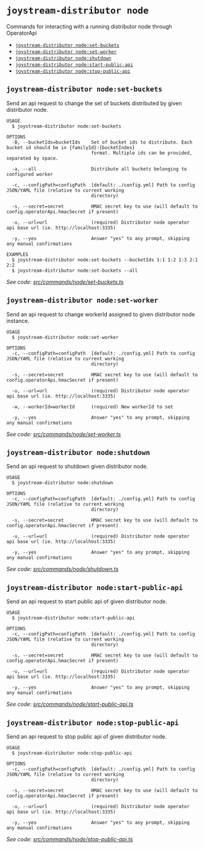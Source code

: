 `joystream-distributor node`
============================

Commands for interacting with a running distributor node through OperatorApi

* [`joystream-distributor node:set-buckets`](#joystream-distributor-nodeset-buckets)
* [`joystream-distributor node:set-worker`](#joystream-distributor-nodeset-worker)
* [`joystream-distributor node:shutdown`](#joystream-distributor-nodeshutdown)
* [`joystream-distributor node:start-public-api`](#joystream-distributor-nodestart-public-api)
* [`joystream-distributor node:stop-public-api`](#joystream-distributor-nodestop-public-api)

## `joystream-distributor node:set-buckets`

Send an api request to change the set of buckets distributed by given distributor node.

```
USAGE
  $ joystream-distributor node:set-buckets

OPTIONS
  -B, --bucketIds=bucketIds    Set of bucket ids to distribute. Each bucket id should be in {familyId}:{bucketIndex}
                               format. Multiple ids can be provided, separated by space.

  -a, --all                    Distribute all buckets belonging to configured worker

  -c, --configPath=configPath  [default: ./config.yml] Path to config JSON/YAML file (relative to current working
                               directory)

  -s, --secret=secret          HMAC secret key to use (will default to config.operatorApi.hmacSecret if present)

  -u, --url=url                (required) Distributor node operator api base url (ie. http://localhost:3335)

  -y, --yes                    Answer "yes" to any prompt, skipping any manual confirmations

EXAMPLES
  $ joystream-distributor node:set-buckets --bucketIds 1:1 1:2 1:3 2:1 2:2
  $ joystream-distributor node:set-buckets --all
```

_See code: [src/commands/node/set-buckets.ts](https://github.com/Joystream/joystream/blob/v0.1.0/src/commands/node/set-buckets.ts)_

## `joystream-distributor node:set-worker`

Send an api request to change workerId assigned to given distributor node instance.

```
USAGE
  $ joystream-distributor node:set-worker

OPTIONS
  -c, --configPath=configPath  [default: ./config.yml] Path to config JSON/YAML file (relative to current working
                               directory)

  -s, --secret=secret          HMAC secret key to use (will default to config.operatorApi.hmacSecret if present)

  -u, --url=url                (required) Distributor node operator api base url (ie. http://localhost:3335)

  -w, --workerId=workerId      (required) New workerId to set

  -y, --yes                    Answer "yes" to any prompt, skipping any manual confirmations
```

_See code: [src/commands/node/set-worker.ts](https://github.com/Joystream/joystream/blob/v0.1.0/src/commands/node/set-worker.ts)_

## `joystream-distributor node:shutdown`

Send an api request to shutdown given distributor node.

```
USAGE
  $ joystream-distributor node:shutdown

OPTIONS
  -c, --configPath=configPath  [default: ./config.yml] Path to config JSON/YAML file (relative to current working
                               directory)

  -s, --secret=secret          HMAC secret key to use (will default to config.operatorApi.hmacSecret if present)

  -u, --url=url                (required) Distributor node operator api base url (ie. http://localhost:3335)

  -y, --yes                    Answer "yes" to any prompt, skipping any manual confirmations
```

_See code: [src/commands/node/shutdown.ts](https://github.com/Joystream/joystream/blob/v0.1.0/src/commands/node/shutdown.ts)_

## `joystream-distributor node:start-public-api`

Send an api request to start public api of given distributor node.

```
USAGE
  $ joystream-distributor node:start-public-api

OPTIONS
  -c, --configPath=configPath  [default: ./config.yml] Path to config JSON/YAML file (relative to current working
                               directory)

  -s, --secret=secret          HMAC secret key to use (will default to config.operatorApi.hmacSecret if present)

  -u, --url=url                (required) Distributor node operator api base url (ie. http://localhost:3335)

  -y, --yes                    Answer "yes" to any prompt, skipping any manual confirmations
```

_See code: [src/commands/node/start-public-api.ts](https://github.com/Joystream/joystream/blob/v0.1.0/src/commands/node/start-public-api.ts)_

## `joystream-distributor node:stop-public-api`

Send an api request to stop public api of given distributor node.

```
USAGE
  $ joystream-distributor node:stop-public-api

OPTIONS
  -c, --configPath=configPath  [default: ./config.yml] Path to config JSON/YAML file (relative to current working
                               directory)

  -s, --secret=secret          HMAC secret key to use (will default to config.operatorApi.hmacSecret if present)

  -u, --url=url                (required) Distributor node operator api base url (ie. http://localhost:3335)

  -y, --yes                    Answer "yes" to any prompt, skipping any manual confirmations
```

_See code: [src/commands/node/stop-public-api.ts](https://github.com/Joystream/joystream/blob/v0.1.0/src/commands/node/stop-public-api.ts)_
